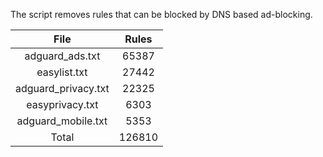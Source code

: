 The script removes rules that can be blocked by DNS based ad-blocking.


| File | Rules |
|:----:|:-----:|
| adguard_ads.txt | 65387 |
| easylist.txt | 27442 |
| adguard_privacy.txt | 22325 |
| easyprivacy.txt | 6303 |
| adguard_mobile.txt | 5353 |
| Total | 126810 |